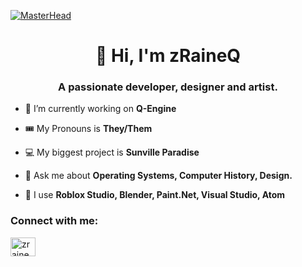 [![MasterHead](https://i.imgur.com/Mek9naK.gif)](https://devforum.roblox.com/t/2594639)
<h1 align="center">👋 Hi, I'm zRaineQ</h1>
<h3 align="center">A passionate developer, designer and artist.</h3>

- 🔭 I’m currently working on **Q-Engine**

- 🎟️ My Pronouns is **They/Them**

- 💻 My biggest project is **Sunville Paradise**

- 🫧 Ask me about **Operating Systems, Computer History, Design.**

- 🎨 I use **Roblox Studio, Blender, Paint.Net, Visual Studio, Atom**

<h3 align="left">Connect with me:</h3>
<p align="left">
<a href="https://www.youtube.com/c/zraineq" target="blank"><img align="center" src="https://raw.githubusercontent.com/rahuldkjain/github-profile-readme-generator/master/src/images/icons/Social/youtube.svg" alt="zraineq" height="30" width="40" /></a>
</p>
